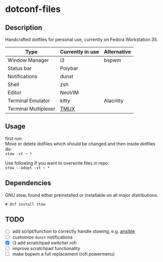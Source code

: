 # dotconf-files

## Description

Handcrafted dotfiles for personal use, currently on Fedora Workstation 35.

| Type                 | Currently in use                                  | Alternative |
| -------------------- | ------------------------------------------------- | ----------- |
| Window Manager       | i3                                                | bspwm       |
| Status bar           | Polybar                                           | <!-- -->    |
| Notifications        | dunst                                             |             |
| Shell                | zsh                                               | <!-- -->    |
| Editor               | NeoVIM                                            | <!-- -->    |
| Terminal Emulator    | kitty                                             | Alacritty   |
| Terminal Multiplexer | [TMUX](https://github.com/arminveres/tmux-config) | <!-- -->    |

## Usage

first run: \
Move or delete dotfiles which should be changed and then inside dotfiles do: \
`stow -vt ~ *`

Use following if you want to overwrite files in repo: \
`stow --adopt -vt ~ *`

## Dependencies

GNU stow, found either preinstalled or installable on all major distributions.

`# dnf install stow`

## TODO

- [ ] add script/function to correctly handle stowing, e.g. [ansible](https://medium.com/espinola-designs/manage-your-dotfiles-with-ansible-6dbedd5532bb)
- [ ] customize `dunst` notifications
- [x] i3 add scratchpad switcher rofi
- [ ] improve scratchpad functionality
- [ ] make bspwm a full replacement (rofi powermenu)
